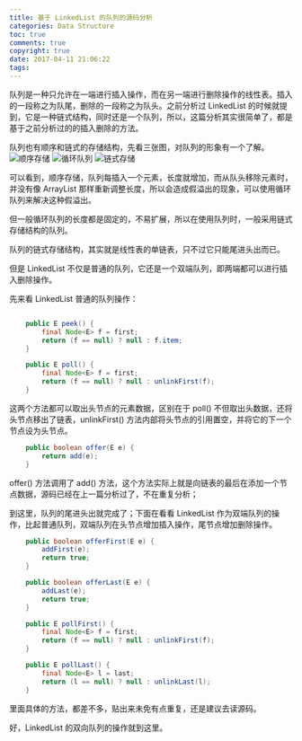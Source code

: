 ```yaml
---
title: 基于 LinkedList 的队列的源码分析
categories: Data Structure
toc: true
comments: true
copyright: true
date: 2017-04-11 21:06:22
tags:
---
```


队列是一种只允许在一端进行插入操作，而在另一端进行删除操作的线性表。插入的一段称之为队尾，删除的一段称之为队头。之前分析过 LinkedList 的时候就提到，它是一种链式结构，同时还是一个队列，所以，这篇分析其实很简单了，都是基于之前分析过的的插入删除的方法。

<!--more-->

队列也有顺序和链式的存储结构，先看三张图，对队列的形象有一个了解。
![顺序存储](/images/Structure/queue_seq.png)
![循环队列](/images/Structure/queue_seq_cycle.png)
![链式存储](/images/Structure/single_cycle_linked_list.png)

可以看到，顺序存储，队列每插入一个元素，长度就增加，而从队头移除元素时，并没有像 ArrayList 那样重新调整长度，所以会造成假溢出的现象，可以使用循环队列来解决这种假溢出。

但一般循环队列的长度都是固定的，不易扩展，所以在使用队列时，一般采用链式存储结构的队列。

队列的链式存储结构，其实就是线性表的单链表，只不过它只能尾进头出而已。

但是 LinkedList 不仅是普通的队列，它还是一个双端队列，即两端都可以进行插入删除操作。

先来看 LinkedList 普通的队列操作：

```java

    public E peek() {
        final Node<E> f = first;
        return (f == null) ? null : f.item;
    }

    public E poll() {
        final Node<E> f = first;
        return (f == null) ? null : unlinkFirst(f);
    }

```
这两个方法都可以取出头节点的元素数据，区别在于 poll() 不但取出头数据，还将头节点移出了链表，unlinkFirst() 方法内部将头节点的引用置空，并将它的下一个节点设为头节点。

```java
    public boolean offer(E e) {
        return add(e);
    }
```
offer() 方法调用了 add() 方法，这个方法实际上就是向链表的最后在添加一个节点数据，源码已经在上一篇分析过了，不在重复分析；

到这里，队列的尾进头出就完成了；下面在看看 LinkedList 作为双端队列的操作，比起普通队列，双端队列在头节点增加插入操作，尾节点增加删除操作。

```java
    public boolean offerFirst(E e) {
        addFirst(e);
        return true;
    }

    public boolean offerLast(E e) {
        addLast(e);
        return true;
    }

    public E pollFirst() {
        final Node<E> f = first;
        return (f == null) ? null : unlinkFirst(f);
    }

    public E pollLast() {
        final Node<E> l = last;
        return (l == null) ? null : unlinkLast(l);
    }

```
里面具体的方法，都差不多，贴出来未免有点重复，还是建议去读源码。

好，LinkedList 的双向队列的操作就到这里。


